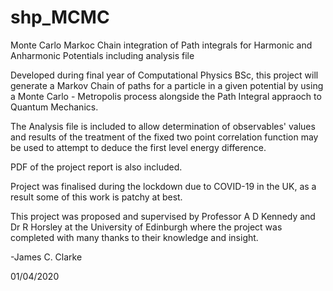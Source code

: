 # shp_MCMC
Monte Carlo Markoc Chain integration of Path integrals for Harmonic and Anharmonic Potentials including analysis file

Developed during final year of Computational Physics BSc, this project will generate a Markov Chain of paths for a particle in a given 
potential by using a Monte Carlo - Metropolis process alongside the Path Integral appraoch to Quantum Mechanics.

The Analysis file is included to allow determination of observables' values and results of the treatment of the fixed two point correlation function may be used to attempt to deduce the first level energy difference.

PDF of the project report is also included.

Project was finalised during the lockdown due to COVID-19 in the UK, as a result some of this work is patchy at best. 

This project was proposed and supervised by Professor A D Kennedy and Dr R Horsley at the University of Edinburgh where the project was completed with many thanks to their knowledge and insight.

-James C. Clarke  

01/04/2020
